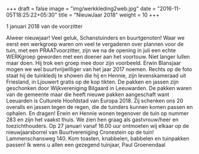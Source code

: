 +++
draft = false
image = "img/werkkleding2web.jpg"
date = "2016-11-05T18:25:22+05:30"
title = "NieuwJaar 2018"
weight = 10
+++


1 januari 2018
van de voorzitter

Alweer nieuwjaar! Veel geluk, Schanstuinders en buurtgenoten!
Waar we eerst een werkgroep waren om veel te vergaderen over plannen voor de tuin, met een PRAATvoorzitter, zijn we na de opening in juli een echte WERKgroep geworden met een doener aan het voortouw. Niet langer lullen maar doen. Hij trok een groep mee door zijn voorbeeld. Erwin Blansjaar mogen we wel buurtvrijwilliger van het jaar 2017 noemen. 
Rechts op de foto staat hij de tuinkledij te showen die hij en Hennie, zijn levenskameraad uit Friesland, in Ljouwert gratis op de kop tikten. De pakken en jassen zijn geschonken door Wijkvereniging Bilgaard in Leeuwarden. De pakken waren van de gemeente maar die heeft nieuwe pakken aangeschaft want Leeuarden is Culturele Hoofdstad van Europa 2018. Zij schenken ons 20 overalls en jassen tegen de regen, die de tuinders kunnen komen passen en ophalen. En dragen!
Erwin en Hennie wonen tegenover de tuin op nummer 283 en zijn het vaakst thuis. We  zien hen graag als gastvrouw/heer en toezichthouders.
Op 27 januari vanaf 16.00 uur ontmoeten wij elkaar op de nieuwjaarsborrel van Buurtvereniging Cronestein op de tuin! Lammenschansweg 140. Kom toasten, knabbelen, babbelen en tuinpakken passen! 
Ik wens u allen een gezegend tuinjaar, Paul Groenendaal


